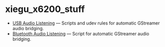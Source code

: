 # xiegu_x6200_stuff

- [USB Audio Listening](usb_audio_listening) — Scripts and udev rules for automatic GStreamer audio bridging.
- [Bluetooth Audio Listening](bt_audio_listening) — Script for automatic GStreamer audio bridging.